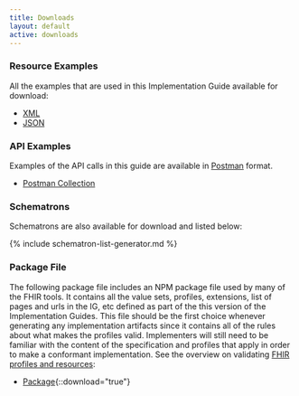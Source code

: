 ```yaml
---
title: Downloads
layout: default
active: downloads
---
```


### Resource Examples

All the examples that are used in this Implementation Guide available for download:

- [XML](examples.xml.zip)
- [JSON](examples.json.zip)


### API Examples 

Examples of the API calls in this guide are available in [Postman](https://www.postman.com/) format.

- [Postman Collection](Attestation.postman_collection.json)


### Schematrons

Schematrons are also available for download and listed below:

<!-- ================================================ -->
<!--  use this line to include an autogenerated list of all examples from the remove it if you would like to hand generate it -->

{% include schematron-list-generator.md %}
<!-- ================================================ -->


### Package File

The following package file includes an NPM package file used by many of the FHIR tools.  It contains all the value sets, profiles, extensions, list of pages and urls in the IG, etc defined as part of the this version of the Implementation Guides. This file should be the first choice whenever generating any implementation artifacts since it contains all of the rules about what makes the profiles valid. Implementers will still need to be familiar with the content of the specification and profiles that apply in order to make a conformant implementation. See the overview on validating [FHIR profiles and resources]({{site.data.fhir.path}}validation.html):

- [Package](package.tgz){::download="true"}
